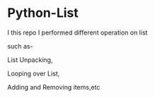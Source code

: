 # Python-List
I this repo I performed different operation on list 

such as-

List Unpacking,

Looping over List,

Adding and Removing items,etc
